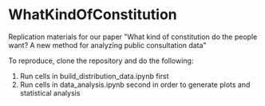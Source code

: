 # WhatKindOfConstitution

Replication materials for our paper "What kind of constitution do the people want? A new method for analyzing public consultation data"

To reproduce, clone the repository and do the following:

1. Run cells in build_distribution_data.ipynb first
2. Run cells in data_analysis.ipynb second in order to generate plots and statistical analysis
